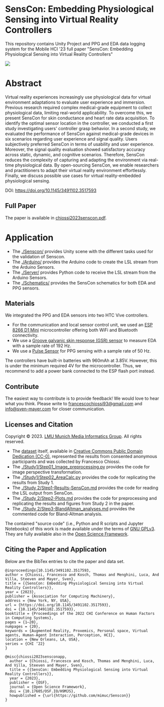 # SensCon: Embedding Physiological Sensing into Virtual Reality Controllers

This repository contains Unity Project and PPG and EDA data logging system for the Mobile HCI '23 full paper "SensCon: Embedding Physiological Sensing into Virtual Reality Controllers"

![](study1_senscon.PNG)

# Abstract 
Virtual reality experiences increasingly use physiological data for virtual environment adaptations to evaluate user experience and immersion. Previous research required complex medical-grade equipment to collect physiological data, limiting real-world applicability. To overcome this, we present SensCon for skin conductance and heart rate data acquisition. To identify the optimal sensor location in the controller, we conducted a first study investigating users' controller grasp behavior. In a second study, we evaluated the performance of SensCon against medical-grade devices in six scenarios regarding user experience and signal quality. Users subjectively preferred SensCon in terms of usability and user experience. Moreover, the signal quality evaluation showed satisfactory accuracy across static, dynamic, and cognitive scenarios. Therefore, SensCon reduces the complexity of capturing and adapting the environment via real-time physiological data. By open-sourcing SensCon, we enable researchers and practitioners to adapt their virtual reality environment effortlessly. Finally, we discuss possible use cases for virtual reality-embedded physiological sensing.


DOI: https://doi.org/10.1145/3491102.3517593

## Full Paper

The paper is available in [chiossi2023senscon.pdf](./chiossi2023senscon.pdf).

# Application 
- The [./Senscon/](./Senscon) provides Unity scene with the different tasks used for the validation of Senscon. 
- The [./Arduino/](./Arduino) provides the Arduino  code to create the LSL stream from the Arduino Sensors.
- The [./Server/](./Server) provides Python code to receive the LSL stream from the Arduino Sensors.
- The [./Schematics/](./Schematics) provides the SensCon schematics for both EDA and PPG sensors. 

## Materials
We integrated the PPG and EDA sensors into two HTC Vive controllers. 
- For the communication and local sensor control unit, we used an [ESP 8266 D1 Mini](www.openhacks.com/uploadsproductos/tutorial_nb.pdf) microcontroller offering both WiFi and Bluetooth connectivity. 
- We use a [Groove galvanic skin response (GSR) sensor](https://wiki.seeedstudio.com/Grove-GSR_Sensor/) to measure EDA with a sample rate of 192 Hz.
- We use a [Pulse Sensor](https://pulsesensor.com/) for PPG sensing with a sample rate of 50 Hz.

The controllers have built-in batteries with 960mAh at 3.85V. However, this is under the minimum required 4V for the microcontroller. Thus,  we recommend to add a power bank connected to the ESP flash port instead. 

## Contribute

The easiest way to contribute is to provide feedback! We would love to hear what you think. Please write to [francescochiossi93@gmail.com](mailto:francescochiossi93@gmail.com) and [info@sven-mayer.com](mailto:info@sven-mayer.com) for closer communication.

## Licenses and Citation

Copyright &copy; 2023. [LMU Munich Media Informatics Group](https://www.medien.ifi.lmu.de). All rights reserved.

- The [dataset](./dataset) itself, available in [Creative Commons Public Domain Dedication (CC-0)](https://creativecommons.org/share-your-work/public-domain/cc0/), represented the results from consented anonymous participants and was collected by Francesco Chiossi. 
- The [./Study1/Step01_Image_preprocessing.py](./Study1/Step01_Image_preprocessing.py) provides the code for image perspective transformation.
- The [./Study1/Step02_AreaCalc.py](./Study1/Step02_AreaCalc.py) provides the code for replicating the results from Study 1.
- The [./Study 2/Step1-Results-SensCon.md](./Study%202/Step1-Results-SensCon.md) provides the code for reading the LSL output from SensCon.
- The [./Study 2/Step2-Plots.md](./Study%202/Step2-Plots.md) provides the code for preprocessing and replicating the results and figures from Study 2 in the paper.
- The [./Study 2/Step3-BlandAltman_analyses.md](./Study%202/Step3-BlandAltman_analyses.md) provides the commented code for Bland-Altman analysis.

The contained "source code" (i.e., Python and R scripts and Jupyter Notebooks) of this work is made available under the terms of [GNU GPLv3](./LICENSE). They are fully available also in the [Open Science Framework](https://osf.org/share-your-work/public-domain/cc0/).

## Citing the Paper and Application

Below are the BibTex entries to cite the paper and data set.


```
@inproceedings{10.1145/3491102.3517593,
author = {Chiossi, Francesco and Kosch, Thomas and Menghini, Luca, And Villa, Steeven and Mayer, Sven},
title = {{SensCon: Embedding Physiological Sensing into Virtual Reality Controllers}},
year = {2023},
publisher = {Association for Computing Machinery},
address = {New York, NY, USA},
url = {https://doi.org/10.1145/3491102.3517593},
doi = {10.1145/3491102.3517593},
booktitle = {Proceedings of the 2022 CHI Conference on Human Factors in Computing Systems},
pages = {1–20},
numpages = {20},
keywords = {Augmented Reality, Proxemics, Personal space, Virtual agents, Human-Agent Interaction, Perception, HCI},
location = {New Orleans, LA, USA},
series = {CHI ’22}
}
```


```
@misc{chiossi2023sensconapp,
  author = {Chiossi, Francesco and Kosch, Thomas and Menghini, Luca, And Villa, Steeven and Mayer, Sven},
  title = {{SensCon: Embedding Physiological Sensing into Virtual Reality Controllers}},
  year = {2023},
  publisher = {OSF},
  journal = {Open Science Framework},
  doi = {10.17605/OSF.IO/H9MJS},
  howpublished = {\url{https://github.com/mimuc/Senscon}}
}
```
